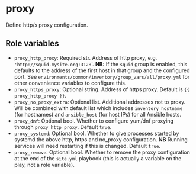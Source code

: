 # proxy

Define http/s proxy configuration.

## Role variables

- `proxy_http_proxy`: Required str. Address of http proxy, e.g. `'http://squid.mysite.org:3128`'.
  **NB:** If the `squid` group is enabled, this defaults to the address of the
  first host in that group and the configured port. See `environments/common/inventory/group_vars/all/proxy.yml`
  for other convenience variables to configure this.
- `proxy_https_proxy`: Optional string. Address of https proxy. Default is `{{ proxy_http_proxy }}`.
- `proxy_no_proxy_extra`: Optional list. Additional addresses not to proxy. Will
  be combined with default list which includes `inventory_hostname` (for hostnames)
  and `ansible_host` (for host IPs) for all Ansible hosts.
- `proxy_dnf`: Optional bool. Whether to configure yum/dnf proxying through `proxy_http_proxy`.
  Default `true`.
- `proxy_systemd`: Optional bool. Whether to give processes started by systemd
  the above http, https and no_proxy configuration. **NB** Running services will
  need restarting if this is changed. Default `true`.
- `proxy_remove`: Optional bool. Whether to remove the proxy configuration at
  the end of the `site.yml` playbook (this is actually a variable on the play,
  not a role variable).
